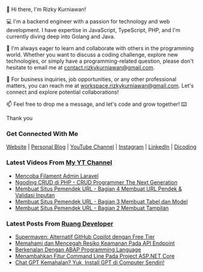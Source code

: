👋 Hi there, I'm Rizky Kurniawan!

💻 I'm a backend engineer with a passion for technology and web development. I have expertise in JavaScript, TypeScript, PHP, and I'm currently diving deep into Golang and Java.

🌱 I'm always eager to learn and collaborate with others in the programming world. Whether you want to discuss a coding challenge, explore new technologies, or simply have a programming-related question, please don't hesitate to email me at contact.rizkykurniawan@gmail.com.

💼 For business inquiries, job opportunities, or any other professional matters, you can reach me at workspace.rizkykurniawan@gmail.com. Let's connect and explore potential collaborations!

📫 Feel free to drop me a message, and let's code and grow together! ⌨️

Thank you

### Get Connected With Me
[Website](https://www.rizkykurniawan.id) | [Personal Blog](https://kykurniawan.com) | [YouTube Channel](https://www.youtube.com/kykurniawan) | [Instagram](https://instagram.com/qwertykurniawan) | [LinkedIn](https://www.linkedin.com/in/kykurniawan/) | [Dicoding](https://www.dicoding.com/users/rizkykurniawan)

### Latest Videos From [My YT Channel](https://www.youtube.com/kykurniawan)
<!-- YOUTUBE:START -->
- [Mencoba Filament Admin Laravel](https://www.youtube.com/watch?v=I2gtdn-S9h8)
- [Ngoding CRUD di PHP -  CRUD Programmer The Next Generation](https://www.youtube.com/watch?v=vr0OO-IQ4w4)
- [Membuat Situs Pemendek URL - Bagian 4 Membuat URL Pendek &amp; Validasi Inputan](https://www.youtube.com/watch?v=zmLwSpuMzKY)
- [Membuat Situs Pemendek URL - Bagian 3 Membuat Tabel dan Model](https://www.youtube.com/watch?v=YPmMm17XQDc)
- [Membuat Situs Pemendek URL - Bagian 2 Membuat Tampilan](https://www.youtube.com/watch?v=fW2CVksow9k)
<!-- YOUTUBE:END -->

### Latest Posts From [Ruang Developer](https://www.ruangdeveloper.com)
<!-- RUANGDEVELOPER:START -->
- [Supermaven: Alternatif GitHub Copilot dengan Free Tier](https://blog.ruangdeveloper.com/supermaven-alternatif-github-copilot-dengan-free-tier/)
- [Memahami dan Mencegah Resiko Keamanan Pada API Endpoint](https://blog.ruangdeveloper.com/memahami-dan-mencegah-resiko-keamanan-pada-api-endpoint/)
- [Berkenalan Dengan ABAP Programming Language](https://blog.ruangdeveloper.com/berkenalan-dengan-abap-programming-language/)
- [Menambahkan Fitur Command Line Pada Project ASP.NET Core](https://blog.ruangdeveloper.com/menambahkan-fitur-command-line-pada-project-aspnetcore/)
- [Chat GPT Kemahalan? Yuk, Install GPT di Computer Sendiri!](https://blog.ruangdeveloper.com/chat-gpt-kemahalan-yuk-install-gpt-di-computer-sendiri/)
<!-- RUANGDEVELOPER:END -->

